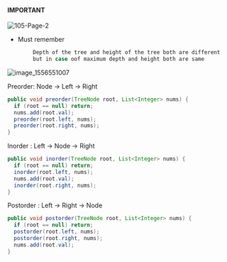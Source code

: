 #### IMPORTANT

![105-Page-2](https://user-images.githubusercontent.com/72759521/184075598-97f5a4a8-1e3c-4f51-9397-d5641dff4b7c.png)


- Must remember
```java
        Depth of the tree and height of the tree both are different
        but in case oof maximum depth and height both are same
```


![image_1556551007](https://user-images.githubusercontent.com/72759521/181272416-e27844dc-2d08-4781-a64d-ef056734f864.png)

Preorder: Node -> Left -> Right

```java
public void preorder(TreeNode root, List<Integer> nums) {
  if (root == null) return;
  nums.add(root.val);
  preorder(root.left, nums);
  preorder(root.right, nums);
}

```
Inorder : Left -> Node -> Right

```java
public void inorder(TreeNode root, List<Integer> nums) {
  if (root == null) return;
  inorder(root.left, nums);
  nums.add(root.val);
  inorder(root.right, nums);
}
```
Postorder : Left -> Right -> Node

```java
public void postorder(TreeNode root, List<Integer> nums) {
  if (root == null) return;
  postorder(root.left, nums);
  postorder(root.right, nums);
  nums.add(root.val);
}
```
